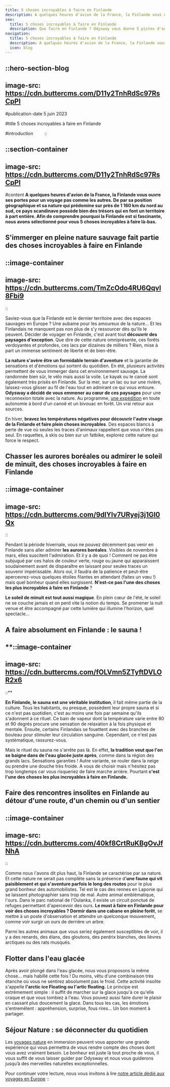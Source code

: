 ```yaml
---
title: 5 choses incroyables à faire en Finlande
description: A quelques heures d'avion de la France, la Finlande vous ouvre ses portes pour un voyage pas comme les autres. De par sa position géographique et sa nature qui prédomine sur près de 1 160 km du nord au sud, ce pays scandinave possède bien des trésors qui en font un territoire à part entière. Afin de comprendre pourquoi la Finlande est si fascinante, nous avons sélectionné pour vous 5 choses incroyables à faire là-bas.
seo:
  title: 5 choses incroyables à faire en Finlande
  description: Que faire en Finlande ? Odysway vous donne 5 pistes d'activités exceptionnelles à découvrir en Finlande...
navigation:
  title: 5 choses incroyables à faire en Finlande
  description: A quelques heures d'avion de la France, la Finlande vous ouvre ses portes pour un voyage pas comme les autres. De par sa position géographique et sa nature qui prédomine sur près de 1 160 km du nord au sud, ce pays scandinave possède bien des trésors qui en font un territoire à part entière. Afin de comprendre pourquoi la Finlande est si fascinante, nous avons sélectionné pour vous 5 choses incroyables à faire là-bas.
  icon: blog
---
```


::hero-section-blog
---
image-src: https://cdn.buttercms.com/D11y2TnhRdSc97RsCpPI
---
#publication-date
5 juin 2023

#title
5 choses incroyables à faire en Finlande

#introduction
       
::

::section-container
---
image-src: https://cdn.buttercms.com/D11y2TnhRdSc97RsCpPI
---
#content
**A quelques heures d'avion de la France, la Finlande vous ouvre ses portes pour un voyage pas comme les autres. De par sa position géographique et sa nature qui prédomine sur près de 1 160 km du nord au sud, ce pays scandinave possède bien des trésors qui en font un territoire à part entière. Afin de comprendre pourquoi la Finlande est si fascinante, nous avons sélectionné pour vous 5 choses incroyables à faire là-bas.**

## S'immerger en pleine nature sauvage fait partie des choses incroyables à faire en Finlande

::image-container
---
image-src: https://cdn.buttercms.com/TmZcOdo4RU6Qqvl8Fbi9
---
::

Saviez-vous que la Finlande est le dernier territoire avec des espaces sauvages en Europe ? Une aubaine pour les amoureux de la nature... Et les Finlandais ne manquent pas non plus de s'y ressourcer dès qu'ils le peuvent. Décider de voyager en Finlande, c'est avant tout **découvrir des paysages d'exception**. Que dire de cette nature omniprésente, ces forêts verdoyantes et profondes, ces lacs par dizaines de milliers ? Rien, mise à part un immense sentiment de liberté et de bien-être.

**La nature s'avère être un formidable terrain d'aventure** et la garantie de sensations et d'émotions qui sortent du quotidien. En été, plusieurs activités permettent de vous immerger dans cet environnement sauvage. La randonnée bien sûr, le vélo mais aussi la voile. Le kayak ou le canoë sont également très prisés en Finlande. Sur la mer, sur un lac ou sur une rivière, laissez-vous glisser au fil de l'eau tout en admirant ce qui vous entoure. **Odysway a décidé de vous emmener au cœur de ces paysages** pour une reconnexion totale avec la nature. Au programme, [une expédition](https://odysway.com/voyages/reconnexion-nature-finlande?utm_source=Blog&utm_medium=SEO&utm_campaign=reconnexion_nature) en toute autonomie à bord d'un canoë et un bivouac en forêt. Un vrai retour aux sources.

En hiver, **bravez les températures négatives pour découvrir l'autre visage de la Finlande et faire plein choses incroyables**. Des espaces blancs à perte de vue où seules les traces d'animaux rappellent que vous n'êtes pas seul. En raquettes, à skis ou bien sur un fatbike, explorez cette nature qui force le respect.

## Chasser les aurores boréales ou admirer le soleil de minuit, des choses incroyables à faire en Finlande

::image-container
---
image-src: https://cdn.buttercms.com/9dlYlv7URyej3j1GI0Qx
---
::

Pendant la période hivernale, vous ne pouvez décemment pas venir en Finlande sans aller admirer **les aurores boréales**. Visibles de novembre à mars, elles suscitent l'admiration. Et il y a de quoi ! Comment ne pas être subjugué par ces halos de couleur verte, rouge ou jaune qui apparaissent soudainement avant de disparaître en laissant pour seules traces un souvenir impérissable. Alors oui, il faudra de la patience et peut-être apercevrez-vous quelques étoiles filantes en attendant (faites un vœu !) mais quel bonheur quand elles surgissent. **N'est-ce pas l'une des choses les plus incroyables à faire en Finlande** ?

**Le soleil de minuit est tout aussi magique**. En plein cœur de l'été, le soleil ne se couche jamais et on perd vite la notion du temps. Se promener la nuit venue et être accompagné par cette lumière qui illumine l'horizon, quel spectacle…

## A faire absolument en Finlande : le sauna !

**::image-container
---
image-src: https://cdn.buttercms.com/fOLVmn5ZTyftDVLOR2x6
---
::**

**En Finlande, le sauna est une véritable institution**, il fait même partie de la culture. Tous les habitants, ou presque, possèdent leur propre sauna et si ce n'est pas quotidien, c'est au moins une fois par semaine qu'ils s'adonnent à ce rituel. Ce bain de vapeur dont la température varie entre 80 et 90 degrés procure une sensation de relaxation à la fois physique et mentale. Ensuite, certains Finlandais se fouettent avec des branches de bouleau pour stimuler leur circulation sanguine. Cependant, ce n'est pas systématique, rassurez-vous.

Mais le rituel du sauna ne s'arrête pas là. En effet, **la tradition veut que l'on se baigne dans de l'eau glacée juste après**, comme dans la région des grands lacs. Sensations garanties ! Autre variante, se rouler dans la neige ou prendre une douche très froide. A vous de choisir mais n'hésitez pas trop longtemps car vous risqueriez de faire marche arrière. Pourtant **c'est l'une des choses les plus incroyables à faire en Finlande.**

## Faire des rencontres insolites en Finlande au détour d'une route, d'un chemin ou d'un sentier

::image-container
---
image-src: https://cdn.buttercms.com/40kf8CrtRuKBgOvJfNhA
---
::

Comme nous l'avons dit plus haut, la Finlande se caractérise par sa nature. Et cette nature ne serait pas complète sans la présence d'**une faune qui vit paisiblement et qui s'aventure parfois le long des routes** pour le plus grand bonheur des automobilistes. Tel est le cas des rennes en Laponie qui se laissent photographier sans trop de mal. Autre animal emblématique, l'ours. Dans le parc national de l'Oulanka, il existe un circuit ponctué de refuges permettant d'apercevoir des ours. **Le must à faire en Finlande pour voir des choses incroyables ? Dormir dans une cabane en pleine forêt**, se mettre à un poste d'observation et attendre un quelconque mouvement, comme voir surgir un ours de derrière un arbre.

Parmi les autres animaux que vous seriez également susceptibles de voir, il y a des renards, des élans, des gloutons, des perdrix blanches, des lièvres arctiques ou des rats musqués.

## Flotter dans l'eau glacée

Après avoir plongé dans l'eau glacée, nous vous proposons la même chose… mais habillé cette fois ! Du moins, vêtu d'une combinaison très étanche où vous ne sentirez absolument pas le froid. Cette activité insolite s'appelle **l'arctic ice Floating ou l'artic floating.** Le principe est extrêmement simple : il suffit de marcher sur la glace jusqu'à ce qu'elle craque et que vous tombiez à l'eau. Vous pouvez aussi faire durer le plaisir en cassant plus doucement la glace. Dans tous les cas, les émotions s'entremêlent : appréhension, surprise, fous rires… Un bon moment à partager.

## Séjour Nature : se déconnecter du quotidien

Les [voyages nature](https://odysway.com/thematiques/voyage-nature) en immersion peuvent vous apporter une grande expérience qui vous permettra de vous rendre compte des choses dont vous avez vraiment besoin. Le bonheur est juste là tout proche de vous, il vous suffit de vous laisser guider par Odysway et nous vous guiderons jusqu’à des merveilles naturelles exceptionnelles.

Pour continuer votre lecture, nous vous invitons à lire [notre article dédié aux voyages en Europe](https://odysway.com/ou-voyager-europe)
::
